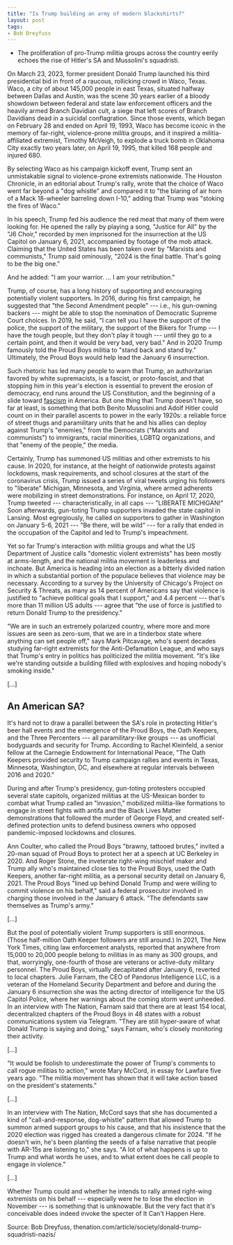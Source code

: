```yaml
---
title: "Is Trump building an army of modern blackshirts?"
layout: post
tags:
- Bob Dreyfuss
---
```


- The proliferation of pro-Trump militia groups across the country eerily echoes the rise of Hitler's SA and Mussolini's squadristi.

On March 23, 2023, former president Donald Trump launched his third presidential bid in front of a raucous, rollicking crowd in Waco, Texas. Waco, a city of about 145,000 people in east Texas, situated halfway between Dallas and Austin, was the scene 30 years earlier of a bloody showdown between federal and state law enforcement officers and the heavily armed Branch Davidian cult, a siege that left scores of Branch Davidians dead in a suicidal conflagration. Since those events, which began on February 28 and ended on April 19, 1993, Waco has become iconic in the memory of far-right, violence-prone militia groups, and it inspired a militia-affiliated extremist, Timothy McVeigh, to explode a truck bomb in Oklahoma City exactly two years later, on April 19, 1995, that killed 168 people and injured 680.

By selecting Waco as his campaign kickoff event, Trump sent an unmistakable signal to violence-prone extremists nationwide. The Houston Chronicle, in an editorial about Trump's rally, wrote that the choice of Waco went far beyond a "dog whistle" and compared it to "the blaring of air horn of a Mack 18-wheeler barreling down I-10," adding that Trump was "stoking the fires of Waco."

In his speech, Trump fed his audience the red meat that many of them were looking for. He opened the rally by playing a song, "Justice for All" by the "J6 Choir," recorded by men imprisoned for the insurrection at the US Capitol on January 6, 2021, accompanied by footage of the mob attack. Claiming that the United States has been taken over by "Marxists and communists," Trump said ominously, "2024 is the final battle. That's going to be the big one."

And he added: "I am your warrior. ... I am your retribution."

Trump, of course, has a long history of supporting and encouraging potentially violent supporters. In 2016, during his first campaign, he suggested that "the Second Amendment people" --- i.e., his gun-owning backers --- might be able to stop the nomination of Democratic Supreme Court choices. In 2019, he said, "I can tell you I have the support of the police, the support of the military, the support of the Bikers for Trump --- I have the tough people, but they don't play it tough --- until they go to a certain point, and then it would be very bad, very bad." And in 2020 Trump famously told the Proud Boys militia to "stand back and stand by." Ultimately, the Proud Boys would help lead the January 6 insurrection.

Such rhetoric has led many people to warn that Trump, an authoritarian favored by white supremacists, is a fascist, or proto-fascist, and that stopping him in this year's election is essential to prevent the erosion of democracy, end runs around the US Constitution, and the beginning of a slide toward [fascism](https://www.gregraven.org/stories/definitionisms.html) in America. But one thing that Trump doesn't have, so far at least, is something that both Benito Mussolini and Adolf Hitler could count on in their parallel ascents to power in the early 1920s: a reliable force of street thugs and paramilitary units that he and his allies can deploy against Trump's "enemies," from the Democrats ("Marxists and communists") to immigrants, racial minorities, LGBTQ organizations, and that "enemy of the people," the media.

Certainly, Trump has summoned US militias and other extremists to his cause. In 2020, for instance, at the height of nationwide protests against lockdowns, mask requirements, and school closures at the start of the coronavirus crisis, Trump issued a series of viral tweets urging his followers to "liberate" Michigan, Minnesota, and Virginia, where armed adherents were mobilizing in street demonstrations. For instance, on April 17, 2020, Trump tweeted --- characteristically, in all caps --- "LIBERATE MICHIGAN!" Soon afterwards, gun-toting Trump supporters invaded the state capitol in Lansing. Most egregiously, he called on supporters to gather in Washington on January 5-6, 2021 --- "Be there, will be wild" --- for a rally that ended in the occupation of the Capitol and led to Trump's impeachment.

Yet so far Trump's interaction with militia groups and what the US Department of Justice calls "domestic violent extremists" has been mostly at arms-length, and the national militia movement is leaderless and inchoate. But America is heading into an election as a bitterly divided nation in which a substantial portion of the populace believes that violence may be necessary. According to a survey by the University of Chicago's Project on Security & Threats, as many as 14 percent of Americans say that violence is justified to "achieve political goals that I support," and 4.4 percent --- that's more than 11 million US adults --- agree that "the use of force is justified to return Donald Trump to the presidency."

"We are in such an extremely polarized country, where more and more issues are seen as zero-sum, that we are in a tinderbox state where anything can set people off," says Mark Pitcavage, who's spent decades studying far-right extremists for the Anti-Defamation League, and who says that Trump's entry in politics has politicized the militia movement. "It's like we're standing outside a building filled with explosives and hoping nobody's smoking inside."

[...]

## An American SA?

It's hard not to draw a parallel between the SA's role in protecting Hitler's beer hall events and the emergence of the Proud Boys, the Oath Keepers, and the Three Percenters --- all paramilitary-like groups --- as unofficial bodyguards and security for Trump. According to Rachel Kleinfeld, a senior fellow at the Carnegie Endowment for International Peace, "The Oath Keepers provided security to Trump campaign rallies and events in Texas, Minnesota, Washington, DC, and elsewhere at regular intervals between 2016 and 2020."

During and after Trump's presidency, gun-toting protesters occupied several state capitols, organized militias at the US-Mexican border to combat what Trump called an "invasion," mobilized militia-like formations to engage in street fights with antifa and the Black Lives Matter demonstrations that followed the murder of George Floyd, and created self-defined protection units to defend business owners who opposed pandemic-imposed lockdowns and closures.

Ann Coulter, who called the Proud Boys "brawny, tattooed brutes," invited a 20-man squad of Proud Boys to protect her at a speech at UC Berkeley in 2020. And Roger Stone, the inveterate right-wing mischief maker and Trump ally who's maintained close ties to the Proud Boys, used the Oath Keepers, another far-right militia, as a personal security detail on January 6, 2021. The Proud Boys "lined up behind Donald Trump and were willing to commit violence on his behalf," said a federal prosecutor involved in charging those involved in the January 6 attack. "The defendants saw themselves as Trump's army."

[...]

But the pool of potentially violent Trump supporters is still enormous. (Those half-million Oath Keeper followers are still around.) In 2021, The New York Times, citing law enforcement analysts, reported that anywhere from 15,000 to 20,000 people belong to militias in as many as 300 groups, and that, worryingly, one-fourth of those are veterans or active-duty military personnel. The Proud Boys, virtually decapitated after January 6, reverted to local chapters. Julie Farnam, the CEO of Pandorus Intelligence LLC, is a veteran of the Homeland Security Department and before and during the January 6 insurrection she was the acting director of intelligence for the US Capitol Police, where her warnings about the coming storm went unheeded. In an interview with The Nation, Farnam said that there are at least 154 local, decentralized chapters of the Proud Boys in 48 states with a robust communications system via Telegram. "They are still hyper-aware of what Donald Trump is saying and doing," says Farnam, who's closely monitoring their activity.

[...]

"It would be foolish to underestimate the power of Trump's comments to call rogue militias to action," wrote Mary McCord, in essay for Lawfare five years ago. "The militia movement has shown that it will take action based on the president's statements."

[...]

In an interview with The Nation, McCord says that she has documented a kind of "call-and-response, dog-whistle" pattern that allowed Trump to summon armed support groups to his cause, and that his insistence that the 2020 election was rigged has created a dangerous climate for 2024. "If he doesn't win, he's been planting the seeds of a false narrative that people with AR-15s are listening to," she says. "A lot of what happens is up to Trump and what words he uses, and to what extent does he call people to engage in violence."

[...]

Whether Trump could and whether he intends to rally armed right-wing extremists on his behalf --- especially were he to lose the election in November --- is something that is unknowable. But the very fact that it's conceivable does indeed invoke the specter of It Can't Happen Here.

Source: Bob Dreyfuss, thenation.com/article/society/donald-trump-squadristi-nazis/
